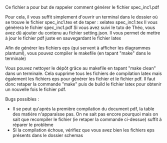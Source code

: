 Ce fichier a pour but de rappeler comment générer le fichier spec_inc1.pdf

Pour cela, il vous suffit simplement d'ouvrir un terminal dans le dossier où se trouve le fichier spec_inc1.tex et de taper :
    xelatex spec_inc1.tex
Il vous génèrera le fichier spec_inc1.pdf
Si vous avez suivi le tuto de Théo, vous avez dû ajouter du contenu au fichier setting.json. Il vous permet de mettre à jour le fichier pdf juste en sauvegardant le fichier latex

Afin de générer les fichiers eps (qui servent à afficher les diagrammes plantuml), vous pouvez compiler le makefile (en tapant "make" dans le terminale)

Vous pouvez nettoyer le dépôt grâce au makefile en tapant "make clean" dans un terminale. Cela supprime tous les fichiers de compilation latex mais également les fichiers eps pour générer les fichier et le fichier pdf. Il faut donc retaper la commande "make" puis de build le fichier latex pour obtenir un nouvelle fois le fichier pdf.

Bugs possibles :
- Il se peut qu'après la première compilation du document pdf, la table des matière n'apparaisse pas. On ne sait pas encore pourquoi mais on sait que recompiler le fichier (ie retaper la commande ci-dessue) suffit à réparer le problème 
- Si la compilation échoue, vérifiez que vous avez bien les fichiers eps présents dans le dossier schemas
